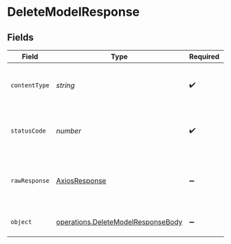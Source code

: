 # DeleteModelResponse


## Fields

| Field                                                                                    | Type                                                                                     | Required                                                                                 | Description                                                                              |
| ---------------------------------------------------------------------------------------- | ---------------------------------------------------------------------------------------- | ---------------------------------------------------------------------------------------- | ---------------------------------------------------------------------------------------- |
| `contentType`                                                                            | *string*                                                                                 | :heavy_check_mark:                                                                       | HTTP response content type for this operation                                            |
| `statusCode`                                                                             | *number*                                                                                 | :heavy_check_mark:                                                                       | HTTP response status code for this operation                                             |
| `rawResponse`                                                                            | [AxiosResponse](https://axios-http.com/docs/res_schema)                                  | :heavy_minus_sign:                                                                       | Raw HTTP response; suitable for custom response parsing                                  |
| `object`                                                                                 | [operations.DeleteModelResponseBody](../../models/operations/deletemodelresponsebody.md) | :heavy_minus_sign:                                                                       | Model successfully deleted.                                                              |